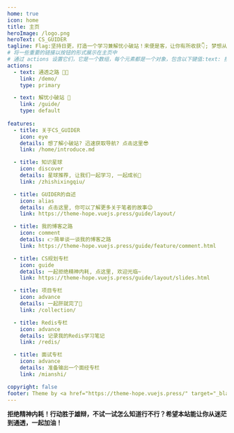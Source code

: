 ```yaml
---
home: true
icon: home
title: 主页
heroImage: /logo.png
heroText: CS_GUIDER
tagline: Flag:坚持日更，打造一个学习兼解忧小破站！来便是客，让你有所收获👇; 梦想从心中萌芽,CS_GUIDER一路陪伴!
# 将一些重要的链接以按钮的形式展示在主页中
# 通过 actions 设置它们，它是一个数组，每个元素都是一个对象，包含以下键值:text: 按钮文字link: 按钮链接type: 按钮类型 (仅支持 "primary" 与 "default" (默认))
actions:
  - text: 通透之路 🧑‍💻
    link: /demo/
    type: primary

  - text: 解忧小破站 🤔
    link: /guide/
    type: default
    
features:
  - title: 关于CS_GUIDER
    icon: eye
    details: 想了解小破站? 迅速获取导航? 点击这里😎
    link: /home/introduce.md

  - title: 知识星球
    icon: discover
    details: 星球推荐, 让我们一起学习, 一起成长🏅
    link: /zhishixingqiu/

  - title: GUIDER的自述
    icon: alias
    details: 点击这里, 你可以了解更多关于笔者的故事😉
    link: https://theme-hope.vuejs.press/guide/layout/

  - title: 我的博客之路
    icon: comment
    details: 👉简单谈一谈我的博客之路
    link: https://theme-hope.vuejs.press/guide/feature/comment.html

  - title: CS规划专栏
    icon: guide
    details: 一起拒绝精神内耗, 点这里, 欢迎光临~
    link: https://theme-hope.vuejs.press/guide/layout/slides.html

  - title: 项目专栏
    icon: advance
    details: 一起肝就完了🐒
    link: /collection/

  - title: Redis专栏
    icon: advance
    details: 记录我的Redis学习笔记
    link: /redis/

  - title: 面试专栏
    icon: advance
    details: 准备输出一个面经专栏
    link: /mianshi/

copyright: false
footer: Theme by <a href="https://theme-hope.vuejs.press/" target="_blank">VuePress Theme Hope</a> | MIT Licensed, Copyright © 2019-present Mr.Hope
---
```

**拒绝精神内耗！行动胜于雄辩，不试一试怎么知道行不行？希望本站能让你从迷茫到通透，一起加油！**